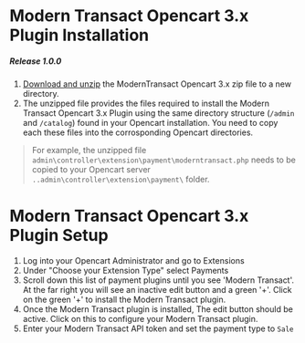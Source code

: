 # Modern Transact Opencart 3.x Plugin Installation

##### Release 1.0.0

1.  [Download and unzip](www.moderntransact.com/carts/link) the ModernTransact Opencart 3.x zip file to a new directory.
2.  The unzipped file provides the files required to install the Modern Transact Opencart 3.x Plugin using the same directory structure (`/admin` and `/catalog`) found in your Opencart installation.  You need to copy each these files into the corrosponding Opencart directories.
>For example, the unzipped file `admin\controller\extension\payment\moderntransact.php` needs to be copied to your Opencart server `..admin\controller\extension\payment\` folder.

# Modern Transact Opencart 3.x Plugin Setup

1.  Log into your Opencart Administrator and go to Extensions
2.  Under "Choose your Extension Type" select Payments
3.  Scroll down this list of payment plugins until you see 'Modern Transact'.  At the far right you will see an inactive edit button and a green '+'.  Click on the green '+' to install the Modern Transact plugin.
4.  Once the Modern Transact plugin is installed, The edit button should be active.  Click on this to configure your Modern Transact plugin.
5. Enter your Modern Transact API token and set the payment type to `Sale`
